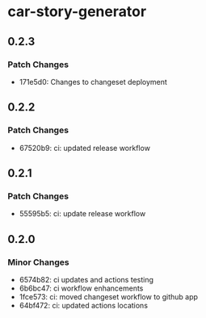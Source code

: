 # car-story-generator

## 0.2.3

### Patch Changes

- 171e5d0: Changes to changeset deployment

## 0.2.2

### Patch Changes

- 67520b9: ci: updated release workflow

## 0.2.1

### Patch Changes

- 55595b5: ci: update release workflow

## 0.2.0

### Minor Changes

- 6574b82: ci updates and actions testing
- 6b6bc47: ci workflow enhancements
- 1fce573: ci: moved changeset workflow to github app
- 64bf472: ci: updated actions locations

